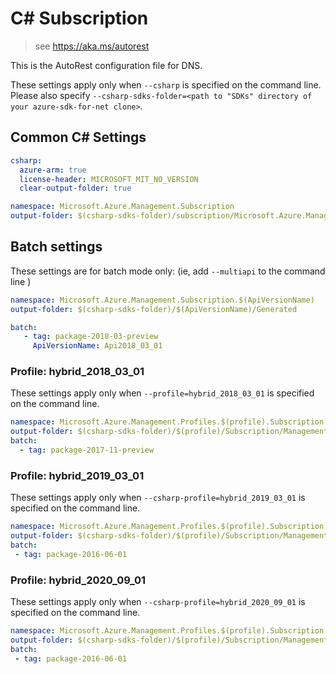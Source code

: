 # C# Subscription

> see https://aka.ms/autorest

This is the AutoRest configuration file for DNS.


These settings apply only when `--csharp` is specified on the command line.
Please also specify `--csharp-sdks-folder=<path to "SDKs" directory of your azure-sdk-for-net clone>`.

## Common C# Settings

``` yaml $(csharp)
csharp:
  azure-arm: true
  license-header: MICROSOFT_MIT_NO_VERSION  
  clear-output-folder: true
```

``` yaml $(csharp) && !$(multiapi) && !$(profile)
namespace: Microsoft.Azure.Management.Subscription
output-folder: $(csharp-sdks-folder)/subscription/Microsoft.Azure.Management.Subscription/src/Generated
```

## Batch settings
These settings are for batch mode only: (ie, add `--multiapi` to the command line )

``` yaml $(multiapi)
namespace: Microsoft.Azure.Management.Subscription.$(ApiVersionName)
output-folder: $(csharp-sdks-folder)/$(ApiVersionName)/Generated

batch:
   - tag: package-2018-03-preview
     ApiVersionName: Api2018_03_01
```

### Profile: hybrid_2018_03_01

These settings apply only when `--profile=hybrid_2018_03_01` is specified on the command line.

```yaml $(profile)=='hybrid_2018_03_01'
namespace: Microsoft.Azure.Management.Profiles.$(profile).Subscription
output-folder: $(csharp-sdks-folder)/$(profile)/Subscription/Management.Subscription/Generated
batch:
  - tag: package-2017-11-preview
```

### Profile: hybrid_2019_03_01

These settings apply only when `--csharp-profile=hybrid_2019_03_01` is specified on the command line.

``` yaml $(csharp-profile)=='hybrid_2019_03_01'
namespace: Microsoft.Azure.Management.Profiles.$(profile).Subscription
output-folder: $(csharp-sdks-folder)/$(profile)/Subscription/Management.Subscription/Generated
batch:
 - tag: package-2016-06-01
 ```

 ### Profile: hybrid_2020_09_01

These settings apply only when `--csharp-profile=hybrid_2020_09_01` is specified on the command line.

``` yaml $(csharp-profile)=='hybrid_2020_09_01'
namespace: Microsoft.Azure.Management.Profiles.$(profile).Subscription
output-folder: $(csharp-sdks-folder)/$(profile)/Subscription/Management.Subscription/Generated
batch:
 - tag: package-2016-06-01
 ```